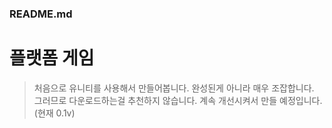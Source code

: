 ### README.md

플랫폼 게임
========

> 처음으로 유니티를 사용해서 만들어봅니다.
> 완성된게 아니라 매우 조잡합니다.
> 그러므로 다운로드하는걸 추천하지 않습니다.
> 계속 개선시켜서 만들 예정입니다. (현재 0.1v)